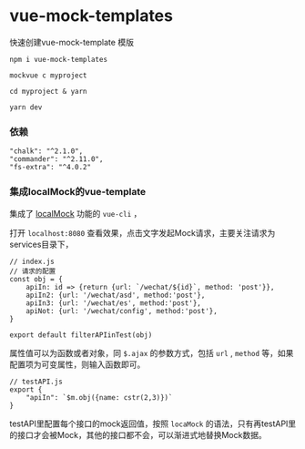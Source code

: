 # vue-mock-templates

快速创建vue-mock-template 模版

    npm i vue-mock-templates

    mockvue c myproject

    cd myproject & yarn

    yarn dev

### 依赖

    "chalk": "^2.1.0",
    "commander": "^2.11.0",
    "fs-extra": "^4.0.2"

### 集成localMock的vue-template

集成了 [localMock](https://github.com/sumnow/localMock) 功能的 `vue-cli` ，

打开 `localhost:8080` 查看效果，点击文字发起Mock请求，主要关注请求为services目录下，

    // index.js
    // 请求的配置
    const obj = {
        apiIn: id => {return {url: `/wechat/${id}`, method: 'post'}},
        apiIn2: {url: '/wechat/asd', method:'post'},
        apiIn3: {url: '/wechat/es', method:'post'},
        apiNot: {url: '/wechat/config', method:'post'},
    }

    export default filterAPIinTest(obj)

属性值可以为函数或者对象，同 `$.ajax` 的参数方式，包括 `url` , `method` 等，如果配置项为可变属性，则输入函数即可。

    // testAPI.js
    export {
        "apiIn": `$m.obj({name: cstr(2,3)})`
    }

testAPI里配置每个接口的mock返回值，按照 `locaMock` 的语法，只有再testAPI里的接口才会被Mock，其他的接口都不会，可以渐进式地替换Mock数据。
    








